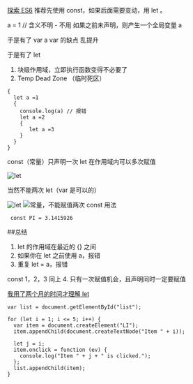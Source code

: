 [探索 ES6](http://es6-org.github.io/exploring-es6/)
推荐先使用 const，如果后面需要变动，用 let 。

a = 1 // 含义不明 - 不用
如果之前未声明，则产生一个全局变量 a

于是有了 var a
var 的缺点 乱提升

于是有了 let
1. 块级作用域，立即执行函数变得不必要了
2. Temp Dead Zone （临时死区）
```
{
  let a =1
  {
    console.log(a) // 报错
    let a =2
    {
       let a =3
    }
  }
}
```
const（常量）只声明一次
let 在作用域内可以多次赋值

![let](https://upload-images.jianshu.io/upload_images/7094266-44fe80c0f5ff5f15.png?imageMogr2/auto-orient/strip%7CimageView2/2/w/1240)

当然不能两次 let（var 是可以的）

![let](https://upload-images.jianshu.io/upload_images/7094266-9a118e2a5a2b2349.png?imageMogr2/auto-orient/strip%7CimageView2/2/w/1240)
![常量，不能赋值两次](https://upload-images.jianshu.io/upload_images/7094266-b43033f93dac1785.png?imageMogr2/auto-orient/strip%7CimageView2/2/w/1240)
const 用法
```
 const PI = 3.1415926
```
##总结
1. let 的作用域在最近的 {} 之间
2. 如果你在 let 之前使用 a，报错
3. 重复 let = a，报错

const
1，2，3 同上
4. 只有一次赋值机会，且声明同时一定要赋值


[我用了两个月的时间才理解 let](https://zhuanlan.zhihu.com/p/28140450)
```
var list = document.getElementById("list");

for (let i = 1; i <= 5; i++) {
  var item = document.createElement("LI");
  item.appendChild(document.createTextNode("Item " + i));

  let j = i;
  item.onclick = function (ev) {
    console.log("Item " + j + " is clicked.");
  };
  list.appendChild(item);
}
```
